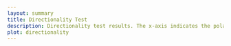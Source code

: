 ```yaml
---
layout: summary
title: Directionality Test
description: Directionality test results. The x-axis indicates the polarized log p-value obtained by L1000, and the same for Cell Painting in the y-axis. Each point is one allele with the inner circle colored according to the predictions obtained by each platform
plot: directionality
---
```


